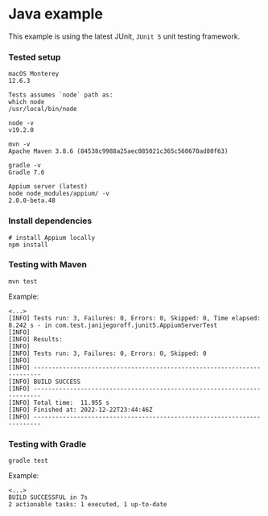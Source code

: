 # Java example

This example is using the latest JUnit, `JUnit 5` unit testing framework.

### Tested setup

```
macOS Monterey
12.6.3
```
```
Tests assumes `node` path as:
which node
/usr/local/bin/node

node -v
v19.2.0
```
```
mvn -v
Apache Maven 3.8.6 (84538c9988a25aec085021c365c560670ad80f63)
```
```
gradle -v
Gradle 7.6
```
```
Appium server (latest)
node node_modules/appium/ -v
2.0.0-beta.48
```

### Install dependencies

```
# install Appium locally
npm install
```

### Testing with Maven

```
mvn test
```
Example:
```
<...>
[INFO] Tests run: 3, Failures: 0, Errors: 0, Skipped: 0, Time elapsed: 8.242 s - in com.test.janijegoroff.junit5.AppiumServerTest
[INFO]
[INFO] Results:
[INFO]
[INFO] Tests run: 3, Failures: 0, Errors: 0, Skipped: 0
[INFO]
[INFO] ------------------------------------------------------------------------
[INFO] BUILD SUCCESS
[INFO] ------------------------------------------------------------------------
[INFO] Total time:  11.955 s
[INFO] Finished at: 2022-12-22T23:44:46Z
[INFO] ------------------------------------------------------------------------
```

### Testing with Gradle

```
gradle test
```
Example:
```
<...>
BUILD SUCCESSFUL in 7s
2 actionable tasks: 1 executed, 1 up-to-date
```
